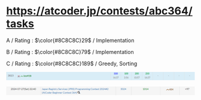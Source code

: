 # https://atcoder.jp/contests/abc364/tasks

A / Rating : $\color{#8C8C8C}29$ / Implementation

B / Rating : $\color{#8C8C8C}79$ / Implementation

C / Rating : $\color{#8C8C8C}189$ / Greedy, Sorting

![My Image](https://github.com/kss418/Atcoder/blob/main/ABC/Images/Standings/364.png)

![My Image](https://github.com/kss418/Atcoder/blob/main/ABC/Images/Performance/364.png)
